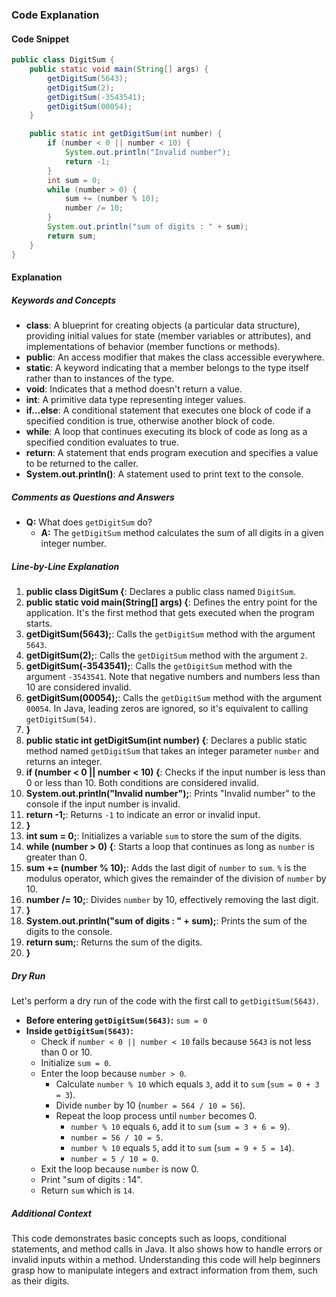 ### Code Explanation

#### Code Snippet

```java
public class DigitSum {
    public static void main(String[] args) {
        getDigitSum(5643);
        getDigitSum(2);
        getDigitSum(-3543541);
        getDigitSum(00054);
    }

    public static int getDigitSum(int number) {
        if (number < 0 || number < 10) {
            System.out.println("Invalid number");
            return -1;
        }
        int sum = 0;
        while (number > 0) {
            sum += (number % 10);
            number /= 10;
        }
        System.out.println("sum of digits : " + sum);
        return sum;
    }
}
```

#### Explanation

##### Keywords and Concepts

-  **class**: A blueprint for creating objects (a particular data structure), providing initial values for state (member variables or attributes), and implementations of behavior (member functions or methods).
-  **public**: An access modifier that makes the class accessible everywhere.
-  **static**: A keyword indicating that a member belongs to the type itself rather than to instances of the type.
-  **void**: Indicates that a method doesn't return a value.
-  **int**: A primitive data type representing integer values.
-  **if...else**: A conditional statement that executes one block of code if a specified condition is true, otherwise another block of code.
-  **while**: A loop that continues executing its block of code as long as a specified condition evaluates to true.
-  **return**: A statement that ends program execution and specifies a value to be returned to the caller.
-  **System.out.println()**: A statement used to print text to the console.

##### Comments as Questions and Answers

-  **Q:** What does `getDigitSum` do?
   -  **A:** The `getDigitSum` method calculates the sum of all digits in a given integer number.

##### Line-by-Line Explanation

1. **public class DigitSum {**: Declares a public class named `DigitSum`.
2. **public static void main(String[] args) {**: Defines the entry point for the application. It's the first method that gets executed when the program starts.
3. **getDigitSum(5643);**: Calls the `getDigitSum` method with the argument `5643`.
4. **getDigitSum(2);**: Calls the `getDigitSum` method with the argument `2`.
5. **getDigitSum(-3543541);**: Calls the `getDigitSum` method with the argument `-3543541`. Note that negative numbers and numbers less than 10 are considered invalid.
6. **getDigitSum(00054);**: Calls the `getDigitSum` method with the argument `00054`. In Java, leading zeros are ignored, so it's equivalent to calling `getDigitSum(54)`.
7. **}**
8. **public static int getDigitSum(int number) {**: Declares a public static method named `getDigitSum` that takes an integer parameter `number` and returns an integer.
9. **if (number < 0 || number < 10) {**: Checks if the input number is less than 0 or less than 10. Both conditions are considered invalid.
10.   **System.out.println("Invalid number");**: Prints "Invalid number" to the console if the input number is invalid.
11.   **return -1;**: Returns `-1` to indicate an error or invalid input.
12.   **}**
13.   **int sum = 0;**: Initializes a variable `sum` to store the sum of the digits.
14.   **while (number > 0) {**: Starts a loop that continues as long as `number` is greater than 0.
15.   **sum += (number % 10);**: Adds the last digit of `number` to `sum`. `%` is the modulus operator, which gives the remainder of the division of `number` by 10.
16.   **number /= 10;**: Divides `number` by 10, effectively removing the last digit.
17.   **}**
18.   **System.out.println("sum of digits : " + sum);**: Prints the sum of the digits to the console.
19.   **return sum;**: Returns the sum of the digits.
20.   **}**

##### Dry Run

Let's perform a dry run of the code with the first call to `getDigitSum(5643)`.

-  **Before entering `getDigitSum(5643)`:** `sum = 0`
-  **Inside `getDigitSum(5643)`:**
   -  Check if `number < 0 || number < 10` fails because `5643` is not less than 0 or 10.
   -  Initialize `sum = 0`.
   -  Enter the loop because `number > 0`.
      -  Calculate `number % 10` which equals `3`, add it to `sum` (`sum = 0 + 3 = 3`).
      -  Divide `number` by 10 (`number = 564 / 10 = 56`).
      -  Repeat the loop process until `number` becomes 0.
         -  `number % 10` equals `6`, add it to `sum` (`sum = 3 + 6 = 9`).
         -  `number = 56 / 10 = 5`.
         -  `number % 10` equals `5`, add it to `sum` (`sum = 9 + 5 = 14`).
         -  `number = 5 / 10 = 0`.
   -  Exit the loop because `number` is now 0.
   -  Print "sum of digits : 14".
   -  Return `sum` which is `14`.

##### Additional Context

This code demonstrates basic concepts such as loops, conditional statements, and method calls in Java. It also shows how to handle errors or invalid inputs within a method. Understanding this code will help beginners grasp how to manipulate integers and extract information from them, such as their digits.
